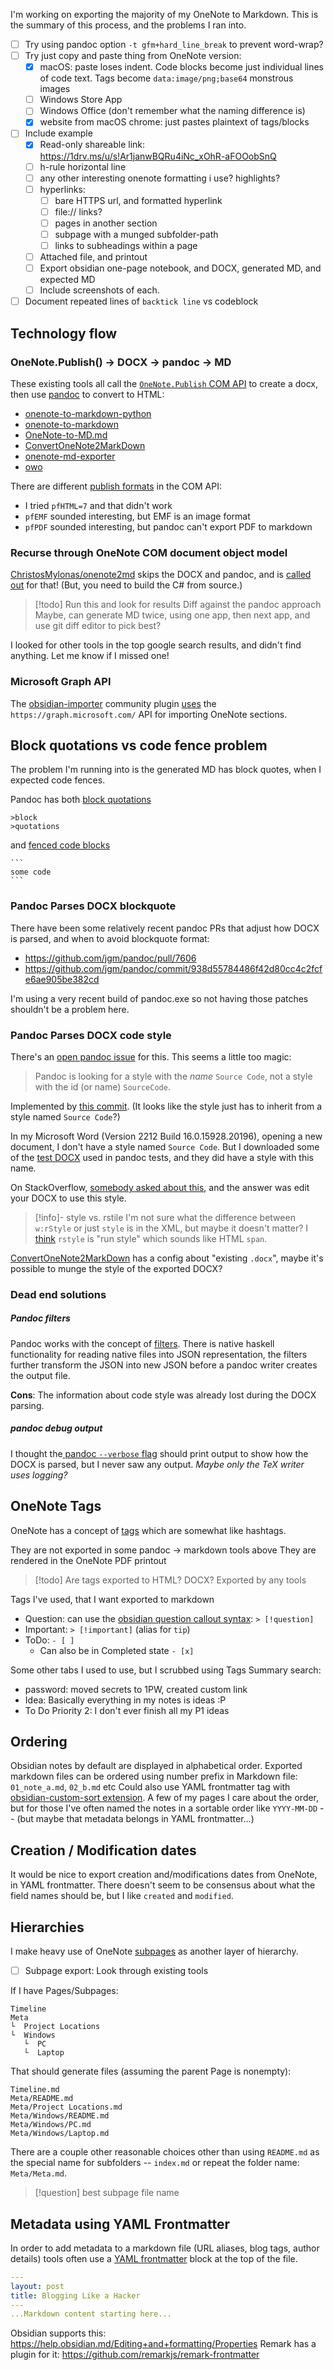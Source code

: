 I'm working on exporting the majority of my OneNote to Markdown. This is the summary of this process, and the problems I ran into.

- [ ] Try using pandoc option `-t gfm+hard_line_break` to prevent word-wrap?  
- [ ] Try just copy and paste thing from OneNote version:
	- [x] macOS: paste loses indent. Code blocks become just individual lines of code text. Tags become `data:image/png;base64` monstrous images
	- [ ] Windows Store App 
	- [ ] Windows Office (don't remember what the naming difference is)
	- [x] website from macOS chrome: just pastes plaintext of tags/blocks

- [ ] Include example
	- [x] Read-only shareable link: https://1drv.ms/u/s!Ar1janwBQRu4iNc_xOhR-aFOOobSnQ
	- [ ] h-rule horizontal line
	- [ ] any other interesting onenote formatting i use? highlights?
	- [ ] hyperlinks:
		- [ ] bare HTTPS url, and formatted hyperlink
		- [ ] file:// links?
		- [ ] pages in another section
		- [ ] subpage with a munged subfolder-path
		- [ ] links to subheadings within a page
	- [ ] Attached file, and printout
	- [ ] Export obsidian one-page notebook, and DOCX, generated MD, and expected MD
	- [ ] Include screenshots of each.
- [ ] Document repeated lines of `backtick line` vs codeblock

## Technology flow

### OneNote.Publish() -> DOCX -> pandoc -> MD
These existing tools all call the [`OneNote.Publish` COM API](https://learn.microsoft.com/en-us/office/client-developer/onenote/application-interface-onenote#publish-method) to create a docx, then use [pandoc](https://pandoc.org/) to convert to HTML:
- [onenote-to-markdown-python](https://github.com/pagekeytech/onenote-to-markdown/blob/192fe9ec303f30e77d4e3609ea7aafc05578c28e/convert.py#L79)
- [onenote-to-markdown](https://github.com/pagekeytech/onenote-to-markdown/blob/192fe9ec303f30e77d4e3609ea7aafc05578c28e/convert3.ps1#L28)
- [OneNote-to-MD.md](https://gist.github.com/heardk/ded40b72056cee33abb18f3724e0a580#file-onenote-to-md-md)
- [ConvertOneNote2MarkDown](https://github.com/theohbrothers/ConvertOneNote2MarkDown/blob/179c8ecda8f14b1c6713102d80a92d1f646ab4aa/ConvertOneNote2MarkDown-v2.ps1#L134)
- [onenote-md-exporter](https://github.com/alxnbl/onenote-md-exporter/blob/d2cd4094ded11530b24423a446ec99590e95af86/src/OneNoteMdExporter/Services/Export/ExportServiceBase.cs#L121)
- [owo](https://github.com/alopezrivera/owo/blob/ac5e1114acaf8ce3675a4ed26aa2176f8ec7bd18/src/OneNote/OneNote-Retrieve.psm1#L65)

There are different [publish formats](https://learn.microsoft.com/en-us/office/client-developer/onenote/enumerations-onenote-developer-reference#odc_PublishFormat) in the COM API:
* I tried `pfHTML=7` and that didn't work
* `pfEMF` sounded interesting, but EMF is an image format
* `pfPDF` sounded interesting, but pandoc can't export PDF to markdown

### Recurse through OneNote COM document object model
[ChristosMylonas/onenote2md](https://github.com/ChristosMylonas/onenote2md)  skips the DOCX and pandoc, and is [called out](https://github.com/ChristosMylonas/onenote2md/pull/3#issue-806857343) for that!
(But, you need to build the C# from source.)

> [!todo] Run this and look for results
> Diff against the pandoc approach
> Maybe, can generate MD twice, using one app, then next app, and use git diff editor to pick best?

I looked for other tools in the top google search results, and didn't find anything. Let me know if I missed one!

### Microsoft Graph API
The [obsidian-importer](https://github.com/p3rid0t/obsidian-importer) community plugin [uses](https://github.com/p3rid0t/obsidian-importer/blob/df9c53a5b24b31c73cd798e1ae08fbf5caf9a849/src/formats/onenote.ts#L128) the `https://graph.microsoft.com/` API for importing OneNote sections.

## Block quotations vs code fence problem
The problem I'm running into is the generated MD has block quotes, when I expected code fences.

Pandoc has both [block quotations](https://pandoc.org/MANUAL.html#block-quotations)
```
>block
>quotations
```

and [fenced code blocks](https://pandoc.org/MANUAL.html#fenced-code-blocks)
~~~
```
some code
```
~~~



### Pandoc Parses DOCX blockquote
There have been some relatively recent pandoc PRs that adjust how DOCX is parsed, and when to avoid blockquote format:
- https://github.com/jgm/pandoc/pull/7606
- https://github.com/jgm/pandoc/commit/938d55784486f42d80cc4c2fcfe6ae905be382cd

I'm using a very recent build of pandoc.exe so not having those patches shouldn't be a problem here.

### Pandoc Parses DOCX code style
There's an [open pandoc issue](https://github.com/jgm/pandoc/issues/5971#issuecomment-1162238592) for this. This seems a little too magic:
> Pandoc is looking for a style with the _name_ `Source Code`, not a style with the id (or name) `SourceCode`.

Implemented by [this commit](https://github.com/jgm/pandoc/commit/c113ca6717d00870ec10716897d76a6fa62b1d41). (It looks like the style just has to inherit from a style named `Source Code`?)

In my Microsoft Word (Version 2212 Build 16.0.15928.20196), opening a new document, I don't have a style named `Source Code`. But I downloaded some of the [test DOCX](https://github.com/jgm/pandoc/blob/main/test/docx/adjacent_codeblocks.docx) used in pandoc tests, and they did have a style with this name.

On StackOverflow, [somebody asked about this](https://stackoverflow.com/a/27549401/771768), and the answer was edit your DOCX to use this style.

> [!info]- style vs. rstile
> I'm not sure what the difference between `w:rStyle` or just `style` is in the XML, but maybe it doesn't matter? I [think](https://python-docx.readthedocs.io/en/latest/dev/analysis/features/styles/character-style.html) `rstyle` is "run style" which sounds like HTML `span`.

[ConvertOneNote2MarkDown](https://github.com/theohbrothers/ConvertOneNote2MarkDown) has a config about "existing `.docx`", maybe it's possible to munge the style of the exported DOCX?


### Dead end solutions
##### Pandoc filters
Pandoc works with the concept of [filters](https://pandoc.org/filters.html). There is native haskell functionality for reading native files into JSON representation, the filters further transform the JSON into new JSON before a pandoc writer creates the output file.

**Cons**: The information about code style was already lost during the DOCX parsing.

##### pandoc debug output
I thought the[ pandoc `--verbose` flag](https://pandoc.org/MANUAL.html) should print output to show how the DOCX is parsed, but I never saw any output. *Maybe only the TeX writer uses logging?*


## OneNote Tags
OneNote has a concept of [tags](https://support.microsoft.com/en-us/office/apply-a-tag-to-a-note-in-onenote-908c7b92-6ed0-498d-bc7d-1b44e6827d05) which are somewhat like hashtags. 

They are not exported in some pandoc -> markdown tools above
They are rendered in the OneNote PDF printout

> [!todo] Are tags exported to HTML? DOCX?
> Exported by any tools

Tags I've used, that I want exported to markdown
* Question: can use the [obsidian question callout syntax](https://help.obsidian.md/Editing+and+formatting/Callouts#Supported%20types): `> [!question]`
* Important: `> [!important]` (alias for `tip`)
* ToDo: `- [ ]` 
	* Can also be in Completed state `- [x]`

Some other tabs I used to use, but I scrubbed using Tags Summary search:
* password: moved secrets to 1PW, created custom link
* Idea: Basically everything in my notes is ideas :P
* To Do Priority 2: I don't ever finish all my P1 ideas

## Ordering
Obsidian notes by default are displayed in alphabetical order.
Exported markdown files can be ordered using number prefix in Markdown file: `01_note_a.md`, `02_b.md` etc
Could also use YAML frontmatter tag with [obsidian-custom-sort extension](https://github.com/SebastianMC/obsidian-custom-sort).
A few of my pages I care about the order, but for those I've often named the notes in a sortable order like `YYYY-MM-DD` -- (but maybe that metadata belongs in YAML frontmatter...)


## Creation / Modification dates

It would be nice to export creation and/modifications dates from OneNote, in YAML frontmatter.
There doesn't seem to be consensus about what the field names should be, but I like `created` and `modified`.

## Hierarchies
I make heavy use of OneNote [subpages](https://support.microsoft.com/en-au/office/create-a-subpage-in-onenote-2dd0fbd9-5e2f-4162-b53b-66d0c41b0873) as another layer of hierarchy.
- [ ] Subpage export: Look through existing tools

If I have Pages/Subpages:
```
Timeline
Meta
└  Project Locations
└  Windows
   └  PC
   └  Laptop
```

That should generate files (assuming the parent Page is nonempty):
```
Timeline.md
Meta/README.md
Meta/Project Locations.md
Meta/Windows/README.md
Meta/Windows/PC.md
Meta/Windows/Laptop.md
```

There are a couple other reasonable choices other than using `README.md` as the special name for subfolders -- `index.md` or repeat the folder name:  `Meta/Meta.md`.

> [!question] best subpage file name

## Metadata using YAML Frontmatter

In order to add metadata to a markdown file (URL aliases, blog tags, author details) tools often use a [YAML frontmatter](https://jekyllrb.com/docs/front-matter/) block at the top of the file.

```yaml
---
layout: post
title: Blogging Like a Hacker
---
...Markdown content starting here...
```

Obsidian supports this: https://help.obsidian.md/Editing+and+formatting/Properties
Remark has a plugin for it: https://github.com/remarkjs/remark-frontmatter



